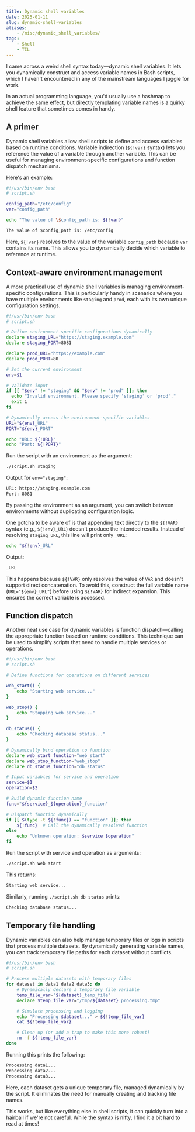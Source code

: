```yaml
---
title: Dynamic shell variables
date: 2025-01-11
slug: dynamic-shell-variables
aliases:
    - /misc/dynamic_shell_variables/
tags:
    - Shell
    - TIL
---
```


I came across a weird shell syntax today—dynamic shell variables. It lets you dynamically
construct and access variable names in Bash scripts, which I haven't encountered in any of
the mainstream languages I juggle for work.

In an actual programming language, you'd usually use a hashmap to achieve the same effect,
but directly templating variable names is a quirky shell feature that sometimes comes in
handy.

## A primer

Dynamic shell variables allow shell scripts to define and access variables based on runtime
conditions. Variable indirection (`${!var}` syntax) lets you reference the value of a
variable through another variable. This can be useful for managing environment-specific
configurations and function dispatch mechanisms.

Here's an example:

```sh
#!/usr/bin/env bash
# script.sh

config_path="/etc/config"
var="config_path"

echo "The value of \$config_path is: ${!var}"
```

```txt
The value of $config_path is: /etc/config
```

Here, `${!var}` resolves to the value of the variable `config_path` because `var` contains
its name. This allows you to dynamically decide which variable to reference at runtime.

## Context-aware environment management

A more practical use of dynamic shell variables is managing environment-specific
configurations. This is particularly handy in scenarios where you have multiple environments
like `staging` and `prod`, each with its own unique configuration settings.

```sh
#!/usr/bin/env bash
# script.sh

# Define environment-specific configurations dynamically
declare staging_URL="https://staging.example.com"
declare staging_PORT=8081

declare prod_URL="https://example.com"
declare prod_PORT=80

# Set the current environment
env=$1

# Validate input
if [[ "$env" != "staging" && "$env" != "prod" ]]; then
  echo "Invalid environment. Please specify 'staging' or 'prod'."
  exit 1
fi

# Dynamically access the environment-specific variables
URL="${env}_URL"
PORT="${env}_PORT"

echo "URL: ${!URL}"
echo "Port: ${!PORT}"
```

Run the script with an environment as the argument:

```sh
./script.sh staging
```

Output for `env="staging"`:

```txt
URL: https://staging.example.com
Port: 8081
```

By passing the environment as an argument, you can switch between environments without
duplicating configuration logic.

One gotcha to be aware of is that appending text directly to the `${!VAR}` syntax (e.g.,
`${!env}_URL`) doesn't produce the intended results. Instead of resolving `staging_URL`,
this line will print only `_URL`:

```sh
echo "${!env}_URL"
```

Output:

```txt
_URL
```

This happens because `${!VAR}` only resolves the value of `VAR` and doesn't support direct
concatenation. To avoid this, construct the full variable name (`URL="${env}_URL"`) before
using `${!VAR}` for indirect expansion. This ensures the correct variable is accessed.

## Function dispatch

Another neat use case for dynamic variables is function dispatch—calling the appropriate
function based on runtime conditions. This technique can be used to simplify scripts that
need to handle multiple services or operations.

```sh
#!/usr/bin/env bash
# script.sh

# Define functions for operations on different services

web_start() {
    echo "Starting web service..."
}

web_stop() {
    echo "Stopping web service..."
}

db_status() {
    echo "Checking database status..."
}

# Dynamically bind operation to function
declare web_start_function="web_start"
declare web_stop_function="web_stop"
declare db_status_function="db_status"

# Input variables for service and operation
service=$1
operation=$2

# Build dynamic function name
func="${service}_${operation}_function"

# Dispatch function dynamically
if [[ $(type -t ${!func}) == "function" ]]; then
    ${!func}  # Call the dynamically resolved function
else
    echo "Unknown operation: $service $operation"
fi
```

Run the script with service and operation as arguments:

```sh
./script.sh web start
```

This returns:

```txt
Starting web service...
```

Similarly, running `./script.sh db status` prints:

```txt
Checking database status...
```

## Temporary file handling

Dynamic variables can also help manage temporary files or logs in scripts that process
multiple datasets. By dynamically generating variable names, you can track temporary file
paths for each dataset without conflicts.

```sh
#!/usr/bin/env bash
# script.sh

# Process multiple datasets with temporary files
for dataset in data1 data2 data3; do
    # Dynamically declare a temporary file variable
    temp_file_var="${dataset}_temp_file"
    declare $temp_file_var="/tmp/${dataset}_processing.tmp"

    # Simulate processing and logging
    echo "Processing $dataset..." > ${!temp_file_var}
    cat ${!temp_file_var}

    # Clean up (or add a trap to make this more robust)
    rm -f ${!temp_file_var}
done
```

Running this prints the following:

```txt
Processing data1...
Processing data2...
Processing data3...
```

Here, each dataset gets a unique temporary file, managed dynamically by the script. It
eliminates the need for manually creating and tracking file names.

This works, but like everything else in shell scripts, it can quickly turn into a hairball
if we're not careful. While the syntax is nifty, I find it a bit hard to read at times!
